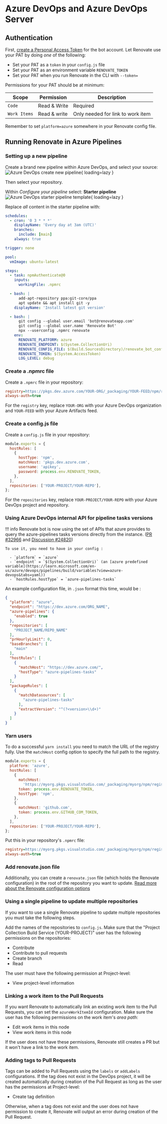 # Azure DevOps and Azure DevOps Server

## Authentication

First, [create a Personal Access Token](https://docs.microsoft.com/en-us/azure/devops/organizations/accounts/use-personal-access-tokens-to-authenticate?view=azure-devops&tabs=preview-page) for the bot account.
Let Renovate use your PAT by doing _one_ of the following:

- Set your PAT as a `token` in your `config.js` file
- Set your PAT as an environment variable `RENOVATE_TOKEN`
- Set your PAT when you run Renovate in the CLI with `--token=`

Permissions for your PAT should be at minimum:

| Scope        | Permission   | Description                       |
| ------------ | ------------ | --------------------------------- |
| `Code`       | Read & Write | Required                          |
| `Work Items` | Read & write | Only needed for link to work item |

Remember to set `platform=azure` somewhere in your Renovate config file.

## Running Renovate in Azure Pipelines

### Setting up a new pipeline

Create a brand new pipeline within Azure DevOps, and select your source:
![Azure DevOps create new pipeline](../../../assets/images/azure-devops-setup-1.png){ loading=lazy }

Then select your repository.

Within _Configure your pipeline_ select: **Starter pipeline**
![Azure DevOps starter pipeline template](../../../assets/images/azure-devops-setup-2.png){ loading=lazy }

Replace _all_ content in the starter pipeline with:

```yaml
schedules:
  - cron: '0 3 * * *'
    displayName: 'Every day at 3am (UTC)'
    branches:
      include: [main]
    always: true

trigger: none

pool:
  vmImage: ubuntu-latest

steps:
  - task: npmAuthenticate@0
    inputs:
      workingFile: .npmrc

  - bash: |
      add-apt-repository ppa:git-core/ppa
      apt update && apt install git -y
    displayName: 'Install latest git version'

  - bash: |
      git config --global user.email 'bot@renovateapp.com'
      git config --global user.name 'Renovate Bot'
      npx --userconfig .npmrc renovate
    env:
      RENOVATE_PLATFORM: azure
      RENOVATE_ENDPOINT: $(System.CollectionUri)
      RENOVATE_CONFIG_FILE: $(Build.SourcesDirectory)/renovate_bot_config.json
      RENOVATE_TOKEN: $(System.AccessToken)
      LOG_LEVEL: debug
```

### Create a .npmrc file

Create a `.npmrc` file in your repository:

```ini
registry=https://pkgs.dev.azure.com/YOUR-ORG/_packaging/YOUR-FEED/npm/registry/
always-auth=true
```

For the `registry` key, replace `YOUR-ORG` with your Azure DevOps organization and `YOUR-FEED` with your Azure Artifacts feed.

### Create a config.js file

Create a `config.js` file in your repository:

```javascript
module.exports = {
  hostRules: [
    {
      hostType: 'npm',
      matchHost: 'pkgs.dev.azure.com',
      username: 'apikey',
      password: process.env.RENOVATE_TOKEN,
    },
  ],
  repositories: ['YOUR-PROJECT/YOUR-REPO'],
};
```

For the `repositories` key, replace `YOUR-PROJECT/YOUR-REPO` with your Azure DevOps project and repository.

### Using Azure DevOps internal API for pipeline tasks versions

!!! info
    Renovate bot is now using the set of APIs that azure provides to query the azure-pipelines tasks versions directly from the instance. ([PR #32966](https://github.com/renovatebot/renovate/pull/32966) and [Discussion #24820](https://github.com/renovatebot/renovate/discussions/24820))

    To use it, you need to have in your config :

      - `platform` = `azure`
      - `endpoint` = `$(System.CollectionUri)` (an [azure predefined variable](https://learn.microsoft.com/en-us/azure/devops/pipelines/build/variables?view=azure-devops&tabs=yaml))
      - `hostRules.hostType` = `azure-pipelines-tasks`

An example configuration file, in `.json` format this time, would be :

```json
{
  "platform": "azure",
  "endpoint": "https://dev.azure.com/ORG_NAME",
  "azure-pipelines": {
    "enabled": true
  },
  "repositories": [
    "PROJECT_NAME/REPO_NAME"
  ],
  "prHourlyLimit": 0,
  "baseBranches": [
    "main"
  ],
  "hostRules": [
    {
      "matchHost": "https://dev.azure.com/",
      "hostType": "azure-pipelines-tasks"
    }
  ],
  "packageRules": [
    {
      "matchDatasources": [
        "azure-pipelines-tasks"
      ],
      "extractVersion": "^(?<version>\\d+)"
    }
  ]
}
```

### Yarn users

To do a successful `yarn install` you need to match the URL of the registry fully.
Use the `matchHost` config option to specify the full path to the registry.

```javascript
module.exports = {
  platform: 'azure',
  hostRules: [
    {
      matchHost:
        'https://myorg.pkgs.visualstudio.com/_packaging/myorg/npm/registry/',
      token: process.env.RENOVATE_TOKEN,
      hostType: 'npm',
    },
    {
      matchHost: 'github.com',
      token: process.env.GITHUB_COM_TOKEN,
    },
  ],
  repositories: ['YOUR-PROJECT/YOUR-REPO'],
};
```

Put this in your repository's `.npmrc` file:

```ini
registry=https://myorg.pkgs.visualstudio.com/_packaging/myorg/npm/registry/
always-auth=true
```

### Add renovate.json file

Additionally, you can create a `renovate.json` file (which holds the Renovate configuration) in the root of the repository you want to update.
[Read more about the Renovate configuration options](../../../configuration-options.md)

### Using a single pipeline to update multiple repositories

If you want to use a single Renovate pipeline to update multiple repositories you must take the following steps.

Add the names of the repositories to `config.js`.
Make sure that the "Project Collection Build Service (YOUR-PROJECT)" user has the following permissions on the repositories:

- Contribute
- Contribute to pull requests
- Create branch
- Read

The user must have the following permission at Project-level:

- View project-level information

### Linking a work item to the Pull Requests

If you want Renovate to automatically link an existing work item to the Pull Requests, you can set the `azureWorkItemId` configuration.
Make sure the user has the following permissions on the work item's _area path_:

- Edit work items in this node
- View work items in this node

If the user does not have these permissions, Renovate still creates a PR but it won't have a link to the work item.

### Adding tags to Pull Requests

Tags can be added to Pull Requests using the `labels` or `addLabels` configurations.
If the tag does not exist in the DevOps project, it will be created automatically during creation of the Pull Request as long as the user has the permissions at Project-level:

- Create tag definition

Otherwise, when a tag does not exist and the user does not have permission to create it, Renovate will output an error during creation of the Pull Request.
